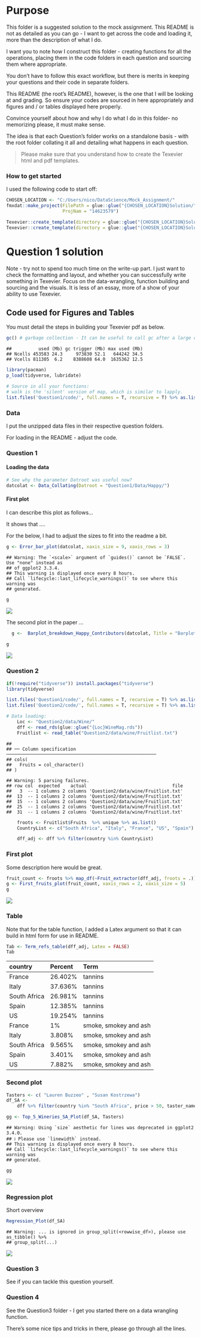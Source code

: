 # Purpose

This folder is a suggested solution to the mock assignment. This README
is not as detailed as you can go - I want to get across the code and
loading it, more than the description of what I do.

I want you to note how I construct this folder - creating functions for
all the operations, placing them in the code folders in each question
and sourcing them where appropriate.

You don’t have to follow this exact workflow, but there is merits in
keeping your questions and their code in separate folders.

This README (the root’s README), however, is the one that I will be
looking at and grading. So ensure your codes are sourced in here
appropriately and figures and / or tables displayed here properly.

Convince yourself about how and why I do what I do in this folder- no
memorizing please, it must make sense.

The idea is that each Question’s folder works on a standalone basis -
with the root folder collating it all and detailing what happens in each
question.

> Please make sure that you understand how to create the Texevier html
> and pdf templates.

### How to get started

I used the following code to start off:

``` r
CHOSEN_LOCATION <- "C:/Users/nico/DataScience/Mock_Assignment/"
fmxdat::make_project(FilePath = glue::glue("{CHOSEN_LOCATION}Solution/"), 
                     ProjNam = "14623579")

Texevier::create_template(directory = glue::glue("{CHOSEN_LOCATION}Solution/14623579/"), template_name = "Question1")
Texevier::create_template(directory = glue::glue("{CHOSEN_LOCATION}Solution/14623579/"), template_name = "Question2")
```

# Question 1 solution

Note - try not to spend too much time on the write-up part. I just want
to check the formatting and layout, and whether you can successfully
write something in Texevier. Focus on the data-wrangling, function
building and sourcing and the visuals. It is less of an essay, more of a
show of your ability to use Texevier.

## Code used for Figures and Tables

You must detail the steps in building your Texevier pdf as below.

``` r
gc() # garbage collection - It can be useful to call gc after a large object has been removed, as this may prompt R to return memory to the operating system.
```

    ##          used (Mb) gc trigger (Mb) max used (Mb)
    ## Ncells 453583 24.3     973830 52.1   644242 34.5
    ## Vcells 811305  6.2    8388608 64.0  1635362 12.5

``` r
library(pacman)
p_load(tidyverse, lubridate)

# Source in all your functions:
# walk is the 'silent' version of map, which is similar to lapply.
list.files('Question1/code/', full.names = T, recursive = T) %>% as.list() %>% walk(~source(.))
```

### Data

I put the unzipped data files in their respective question folders.

For loading in the README - adjust the code.

### Question 1

#### Loading the data

``` r
# See why the parameter Datroot was useful now?
datcolat <- Data_Collating(Datroot = "Question1/Data/Happy/")
```

#### First plot

I can describe this plot as follows…

It shows that ….

For the below, I had to adjust the sizes to fit into the readme a bit.

``` r
g <- Error_bar_plot(datcolat, xaxis_size = 9, xaxis_rows = 3)
```

    ## Warning: The `<scale>` argument of `guides()` cannot be `FALSE`. Use "none" instead as
    ## of ggplot2 3.3.4.
    ## This warning is displayed once every 8 hours.
    ## Call `lifecycle::last_lifecycle_warnings()` to see where this warning was
    ## generated.

``` r
g
```

![](README_files/figure-markdown_github/unnamed-chunk-4-1.png)

The second plot in the paper …

``` r
  g <-  Barplot_breakdown_Happy_Contributors(datcolat, Title = "Barplot making up the ladder", Subtitle = "Look at the colours - wow.", xaxis_size = 9, xaxis_rows = 3)
    
g
```

![](README_files/figure-markdown_github/unnamed-chunk-5-1.png)

### Question 2

``` r
if(!require("tidyverse")) install.packages("tidyverse")
library(tidyverse)

list.files('Question1/code/', full.names = T, recursive = T) %>% as.list() %>% walk(~source(.))
list.files('Question2/code/', full.names = T, recursive = T) %>% as.list() %>% walk(~source(.))

# Data loading:
    Loc <- "Question2/data/Wine/"
    dff <- read_rds(glue::glue("{Loc}WineMag.rds"))
    Fruitlist <- read_table("Question2/data/wine/Fruitlist.txt")
```

    ## 
    ## ── Column specification ────────────────────────────────────────────────────────
    ## cols(
    ##   Fruits = col_character()
    ## )

    ## Warning: 5 parsing failures.
    ## row col  expected    actual                                file
    ##   3  -- 1 columns 2 columns 'Question2/data/wine/Fruitlist.txt'
    ##  13  -- 1 columns 2 columns 'Question2/data/wine/Fruitlist.txt'
    ##  15  -- 1 columns 2 columns 'Question2/data/wine/Fruitlist.txt'
    ##  25  -- 1 columns 2 columns 'Question2/data/wine/Fruitlist.txt'
    ##  31  -- 1 columns 2 columns 'Question2/data/wine/Fruitlist.txt'

``` r
    froots <- Fruitlist$Fruits  %>% unique %>% as.list()
    CountryList <- c("South Africa", "Italy", "France", "US", "Spain")

    dff_adj <- dff %>% filter(country %in% CountryList)
```

### First plot

Some description here would be great.

``` r
fruit_count <- froots %>% map_df(~Fruit_extractor(dff_adj, froots = .))
g <- First_fruits_plot(fruit_count, xaxis_rows = 2, xaxis_size = 5)
g
```

![](README_files/figure-markdown_github/unnamed-chunk-7-1.png)

### Table

Note that for the table function, I added a Latex argument so that it
can build in html form for use in README.

``` r
Tab <- Term_refs_table(dff_adj, Latex = FALSE)
Tab
```

| country      | Percent | Term                  |
|:-------------|:--------|:----------------------|
| France       | 26.402% | tannins               |
| Italy        | 37.636% | tannins               |
| South Africa | 26.981% | tannins               |
| Spain        | 12.385% | tannins               |
| US           | 19.254% | tannins               |
| France       | 1%      | smoke, smokey and ash |
| Italy        | 3.808%  | smoke, smokey and ash |
| South Africa | 9.565%  | smoke, smokey and ash |
| Spain        | 3.401%  | smoke, smokey and ash |
| US           | 7.882%  | smoke, smokey and ash |

### Second plot

``` r
Tasters <- c( "Lauren Buzzeo" , "Susan Kostrzewa")
df_SA <-
    dff %>% filter(country %in% "South Africa", price > 50, taster_name %in% Tasters)

gg <- Top_5_Wineries_SA_Plot(df_SA, Tasters)
```

    ## Warning: Using `size` aesthetic for lines was deprecated in ggplot2 3.4.0.
    ## ℹ Please use `linewidth` instead.
    ## This warning is displayed once every 8 hours.
    ## Call `lifecycle::last_lifecycle_warnings()` to see where this warning was
    ## generated.

``` r
gg
```

![](README_files/figure-markdown_github/unnamed-chunk-9-1.png)

### Regression plot

Short overview

``` r
Regression_Plot(df_SA)
```

    ## Warning: ... is ignored in group_split(<rowwise_df>), please use as_tibble() %>%
    ## group_split(...)

![](README_files/figure-markdown_github/unnamed-chunk-10-1.png)

### Question 3

See if you can tackle this question yourself.

### Question 4

See the Question3 folder - I get you started there on a data wrangling
function.

There’s some nice tips and tricks in there, please go through all the
lines.
